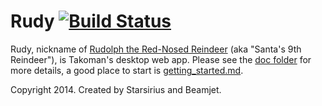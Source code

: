 # Rudy [![Build Status](https://api.shippable.com/projects/537770f37450130e022ff28b/badge/master)](https://www.shippable.com/projects/537770f37450130e022ff28b)

Rudy, nickname of [Rudolph the Red-Nosed Reindeer](http://en.wikipedia.org/wiki/Rudolph_the_Red-Nosed_Reindeer) (aka "Santa's 9th Reindeer"), is Takoman's desktop web app. Please see the [doc folder](doc/) for more details, a good place to start is [getting_started.md](doc/getting_started.md).

Copyright 2014.
Created by Starsirius and Beamjet.
